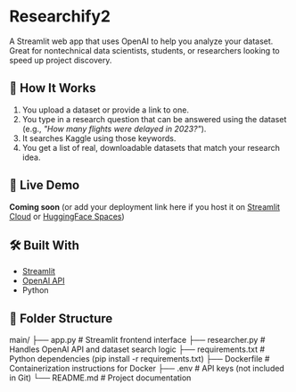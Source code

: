 # Researchify2

A Streamlit web app that uses OpenAI to help you analyze your dataset. Great for nontechnical data scientists, students, or researchers looking to speed up project discovery.

## 🧠 How It Works

1. You upload a dataset or provide a link to one.
2. You type in a research question that can be answered using the dataset (e.g., *"How many flights were delayed in 2023?"*).
3. It searches Kaggle using those keywords.
4. You get a list of real, downloadable datasets that match your research idea.

## 🚀 Live Demo

**Coming soon** (or add your deployment link here if you host it on [Streamlit Cloud](https://streamlit.io/cloud) or [HuggingFace Spaces](https://huggingface.co/spaces))

## 🛠 Built With

- [Streamlit](https://streamlit.io/)
- [OpenAI API](https://platform.openai.com/)
- Python

## 📁 Folder Structure

main/
├── app.py            # Streamlit frontend interface
├── researcher.py     # Handles OpenAI API and dataset search logic
├── requirements.txt  # Python dependencies (pip install -r requirements.txt)
├── Dockerfile        # Containerization instructions for Docker
├── .env              # API keys (not included in Git)
└── README.md         # Project documentation
